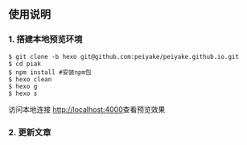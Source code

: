 ## 使用说明

### 1. 搭建本地预览环境

```
$ git clone -b hexo git@github.com:peiyake/peiyake.github.io.git
$ cd piak
$ npm install #安装npm包
$ hexo clean
$ hexo g
$ hexo s
``` 

访问本地连接 [http://localhost:4000](http://localhost:4000)查看预览效果

### 2. 更新文章

```

```


